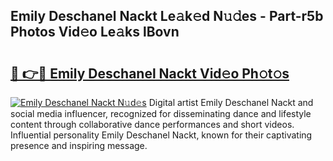 ## Emily Deschanel Nackt Le𝚊k𝚎d N𝚞𝚍es - Part-r5b Photos Vid𝚎o Le𝚊ks lBovn

# <h2><a href="http://fb3a81f.evod.top/?m=Emily+Deschanel+Nackt">🔗 👉🔴 Emily Deschanel Nackt Vid𝚎o Ph𝚘t𝚘s</a></h2>

[![Emily Deschanel Nackt N𝚞d𝚎s](https://i.imgur.com/8V9OHl7.gif)](http://fb3a81f.evod.top/?m=Emily+Deschanel+Nackt)
Digital artist Emily Deschanel Nackt and social media influencer, recognized for disseminating dance and lifestyle content through collaborative dance performances and short videos. Influential personality Emily Deschanel Nackt, known for their captivating presence and inspiring message. 
